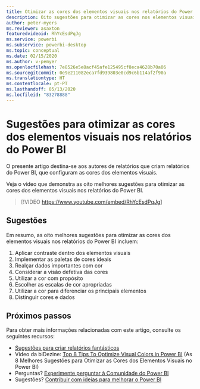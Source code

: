 ```yaml
---
title: Otimizar as cores dos elementos visuais nos relatórios do Power BI
description: Oito sugestões para otimizar as cores nos elementos visuais de relatórios do Power BI, no Power BI Desktop ou no serviço Power BI.
author: peter-myers
ms.reviewer: asaxton
featuredvideoid: RhYcEsdPqJg
ms.service: powerbi
ms.subservice: powerbi-desktop
ms.topic: conceptual
ms.date: 02/15/2020
ms.author: v-pemyer
ms.openlocfilehash: 7e8526e5e8acf45afe125495cf8eca4628b70a06
ms.sourcegitcommit: 0e9e211082eca7fd939803e0cd9c6b114af2f90a
ms.translationtype: HT
ms.contentlocale: pt-PT
ms.lasthandoff: 05/13/2020
ms.locfileid: "83278888"
---
```

# <a name="tips-to-optimize-visual-colors-in-power-bi-reports"></a>Sugestões para otimizar as cores dos elementos visuais nos relatórios do Power BI

O presente artigo destina-se aos autores de relatórios que criam relatórios do Power BI, que configuram as cores dos elementos visuais.

Veja o vídeo que demonstra as oito melhores sugestões para otimizar as cores dos elementos visuais nos relatórios do Power BI.

> [!VIDEO https://www.youtube.com/embed/RhYcEsdPqJg]

## <a name="tips"></a>Sugestões

Em resumo, as oito melhores sugestões para otimizar as cores dos elementos visuais nos relatórios do Power BI incluem:

1. Aplicar contraste dentro dos elementos visuais
1. Implementar as paletas de cores ideais
1. Realçar dados importantes com cor
1. Considerar a visão defetiva das cores
1. Utilizar a cor com propósito
1. Escolher as escalas de cor apropriadas
1. Utilizar a cor para diferenciar os principais elementos
1. Distinguir cores e dados

## <a name="next-steps"></a>Próximos passos

Para obter mais informações relacionadas com este artigo, consulte os seguintes recursos:

- [Sugestões para criar relatórios fantásticos](../create-reports/desktop-tips-and-tricks-for-creating-reports.md)
- Vídeo da biDezine: [Top 8 Tips To Optimize Visual Colors in Power BI](https://www.youtube.com/watch?v=RhYcEsdPqJg) (As 8 Melhores Sugestões para Otimizar as Cores dos Elementos Visuais no Power BI)
- Perguntas? [Experimente perguntar à Comunidade do Power BI](https://community.powerbi.com/)
- Sugestões? [Contribuir com ideias para melhorar o Power BI](https://ideas.powerbi.com)

